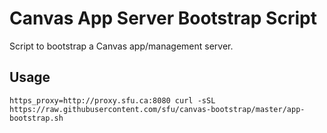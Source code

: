 # Canvas App Server Bootstrap Script

Script to bootstrap a Canvas app/management server.

## Usage

`https_proxy=http://proxy.sfu.ca:8080 curl -sSL https://raw.githubusercontent.com/sfu/canvas-bootstrap/master/app-bootstrap.sh`
